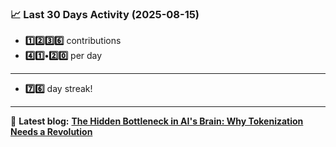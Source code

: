 <!--START_STATS-->
### 📈 Last 30 Days Activity (2025-08-15)  
- **1️⃣2️⃣3️⃣6️⃣** contributions  
- **4️⃣1️⃣•2️⃣0️⃣** per day
---
- **7️⃣6️⃣** day streak!
---
📝 **Latest blog:** [**The Hidden Bottleneck in AI's Brain: Why Tokenization Needs a Revolution**](https://andriak.com/blog/tokenization-revolution)
<!--END_STATS-->
